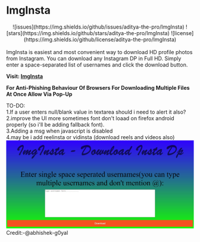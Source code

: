# ImgInsta
<div align="center">![issues](https://img.shields.io/github/issues/aditya-the-pro/ImgInsta) ![stars](https://img.shields.io/github/stars/aditya-the-pro/ImgInsta) 
![license](https://img.shields.io/github/license/aditya-the-pro/ImgInsta) </div> <br />
ImgInsta is easiest and most convenient way to download HD profile photos from Instagram. You can download any Instagram DP in Full HD. Simply enter a space-separated list of usernames and click the download button.

**Visit: [ImgInsta](https://aditya-the-pro.github.io/ImgInsta/)**

**For Anti-Phishing Behaviour Of Browsers For Downloading Multiple Files At Once Allow Via Pop-Up**

TO-DO:<br />
1.If a user enters null/blank value in textarea should i need to alert it also? <br />
2.improve the UI more sometimes font don't loaad on firefox android properly (so i'll be adding fallback font). <br />
3.Adding a msg when javascript is disabled <br />
4.may be i add reelinsta or vidinsta (download reels and videos also) <br />
![ImgInsta](https://github.com/aditya-the-pro/ImgInsta/blob/main/assests/preview/insta.jpg) <br />
Credit:-@abhishek-g0yal
